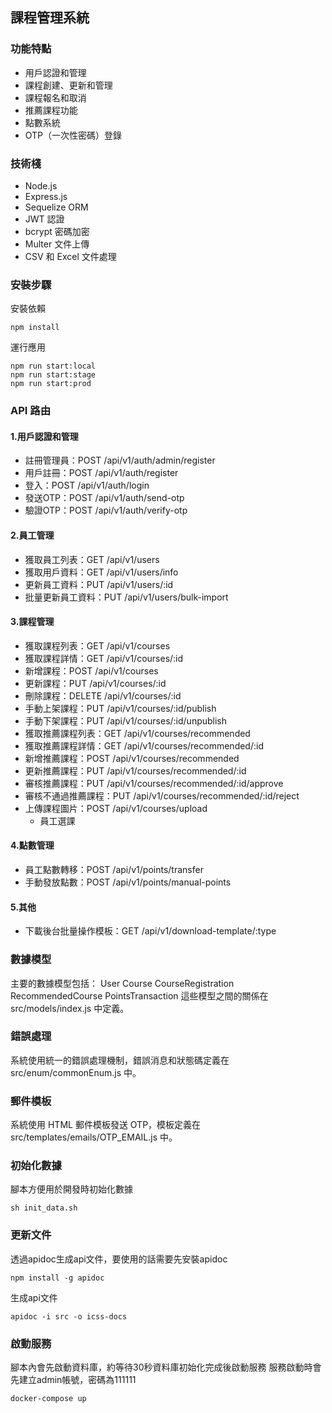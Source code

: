 ## 課程管理系統

### 功能特點
- 用戶認證和管理
- 課程創建、更新和管理
- 課程報名和取消
- 推薦課程功能
- 點數系統
- OTP（一次性密碼）登錄

### 技術棧
- Node.js
- Express.js
- Sequelize ORM
- JWT 認證
- bcrypt 密碼加密
- Multer 文件上傳
- CSV 和 Excel 文件處理

### 安裝步驟

安裝依賴
```
npm install
```

運行應用
```
npm run start:local
npm run start:stage
npm run start:prod
```

### API 路由
#### 1.用戶認證和管理
- 註冊管理員：POST /api/v1/auth/admin/register
- 用戶註冊：POST /api/v1/auth/register
- 登入：POST /api/v1/auth/login
- 發送OTP：POST /api/v1/auth/send-otp
- 驗證OTP：POST /api/v1/auth/verify-otp
  
#### 2.員工管理
- 獲取員工列表：GET /api/v1/users
- 獲取用戶資料：GET /api/v1/users/info
- 更新員工資料：PUT /api/v1/users/:id
- 批量更新員工資料：PUT /api/v1/users/bulk-import
  
#### 3.課程管理
- 獲取課程列表：GET /api/v1/courses
- 獲取課程詳情：GET /api/v1/courses/:id
- 新增課程：POST /api/v1/courses
- 更新課程：PUT /api/v1/courses/:id
- 刪除課程：DELETE /api/v1/courses/:id
- 手動上架課程：PUT /api/v1/courses/:id/publish
- 手動下架課程：PUT /api/v1/courses/:id/unpublish
- 獲取推薦課程列表：GET /api/v1/courses/recommended
- 獲取推薦課程詳情：GET /api/v1/courses/recommended/:id
- 新增推薦課程：POST /api/v1/courses/recommended
- 更新推薦課程：PUT /api/v1/courses/recommended/:id
- 審核推薦課程：PUT /api/v1/courses/recommended/:id/approve
- 審核不通過推薦課程：PUT /api/v1/courses/recommended/:id/reject
- 上傳課程圖片：POST /api/v1/courses/upload
  - 員工選課
#### 4.點數管理
- 員工點數轉移：POST /api/v1/points/transfer
- 手動發放點數：POST /api/v1/points/manual-points

#### 5.其他
- 下載後台批量操作模板：GET /api/v1/download-template/:type



### 數據模型
主要的數據模型包括：
User
Course
CourseRegistration
RecommendedCourse
PointsTransaction
這些模型之間的關係在 src/models/index.js 中定義。

### 錯誤處理
系統使用統一的錯誤處理機制，錯誤消息和狀態碼定義在 src/enum/commonEnum.js 中。

### 郵件模板
系統使用 HTML 郵件模板發送 OTP，模板定義在 src/templates/emails/OTP_EMAIL.js 中。

### 初始化數據
腳本方便用於開發時初始化數據
``` shell
sh init_data.sh
```
### 更新文件
透過apidoc生成api文件，要使用的話需要先安裝apidoc
``` shell
npm install -g apidoc
```
生成api文件
``` shell
apidoc -i src -o icss-docs
```

### 啟動服務
腳本內會先啟動資料庫，約等待30秒資料庫初始化完成後啟動服務
服務啟動時會先建立admin帳號，密碼為111111
``` shell
docker-compose up
```

